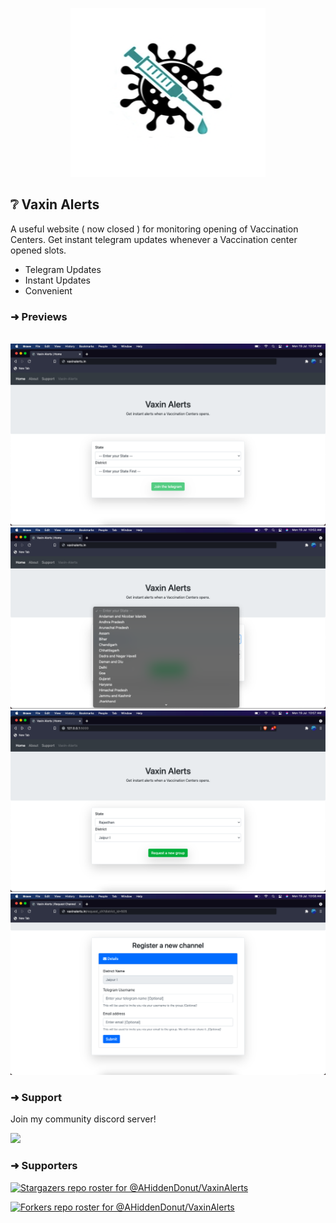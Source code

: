 <p align="center">
    <img src="images/black-circular.png" width="311.25" height="270"/>
</p>


## **❔ Vaxin Alerts**
A useful website ( now closed ) for monitoring opening of Vaccination Centers. Get instant telegram updates whenever a Vaccination center opened slots.

* Telegram Updates
* Instant Updates
* Convenient 

### ➜ Previews

<p align="center">
    <br>
    <img src="images/home.png"/> <br>
    <img src="images/states.png"/> <br>
    <img src="images/request-ch.png"/> <br>
    <img src="images/request-pg.png"/>
</p>

### ➜ Support
Join my community discord server!

[![](https://i.ibb.co/Y3kq58Z/Untitled.png)](https://discord.gg/cHYWdK5GNt)

### ➜ Supporters
[![Stargazers repo roster for @AHiddenDonut/VaxinAlerts](https://reporoster.com/stars/dark/AHiddenDonut/VaxinAlerts)](https://github.com/AHiddenDonut/VaxinAlerts/stargazers)

[![Forkers repo roster for @AHiddenDonut/VaxinAlerts](https://reporoster.com/forks/dark/AHiddenDonut/VaxinAlerts)](https://github.com/AHiddenDonut/VaxinAlerts/network/members)